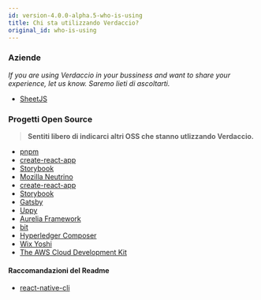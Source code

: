 ```yaml
---
id: version-4.0.0-alpha.5-who-is-using
title: Chi sta utilizzando Verdaccio?
original_id: who-is-using
---
```


### Aziende

*If you are using Verdaccio in your bussiness and want to share your experience, let us know. Saremo lieti di ascoltarti.*

* [SheetJS](https://sheetjs.com/)

### Progetti Open Source

> **Sentiti libero di indicarci altri OSS che stanno utlizzando Verdaccio.**

* [pnpm](https://pnpm.js.org/)
* [create-react-app](https://facebook.github.io/create-react-app/)
* [Storybook](https://storybook.js.org/)
* [Mozilla Neutrino](https://neutrinojs.org/)
* [create-react-app](https://github.com/facebook/create-react-app/blob/master/CONTRIBUTING.md#contributing-to-e2e-end-to-end-tests)
* [Storybook](https://github.com/storybooks/storybook)
* [Gatsby](https://github.com/gatsbyjs/gatsby)
* [Uppy](https://github.com/transloadit/uppy)
* [Aurelia Framework](https://github.com/aurelia)
* [bit](https://github.com/teambit/bit)
* [Hyperledger Composer](https://github.com/hyperledger/composer)
* [Wix Yoshi](https://github.com/wix/yoshi)
* [The AWS Cloud Development Kit](https://github.com/awslabs/aws-cdk)

#### Raccomandazioni del Readme

* [react-native-cli](https://github.com/react-native-community/react-native-cli/blob/master/CONTRIBUTING.md)